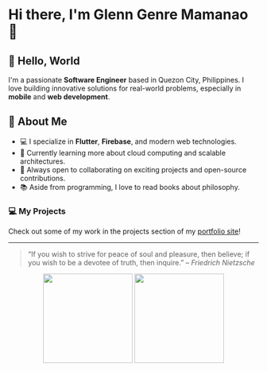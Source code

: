 # Hi there, I'm Glenn Genre Mamanao 👋

## 👋 Hello, World

I'm a passionate **Software Engineer** based in Quezon City, Philippines. I love building innovative solutions for real-world problems, especially in **mobile** and **web development**.

## 🚀 About Me

- 💻 I specialize in **Flutter**, **Firebase**, and modern web technologies.
- 🌱 Currently learning more about cloud computing and scalable architectures.
- 🤝 Always open to collaborating on exciting projects and open-source contributions.
- 📚 Aside from programming, I love to read books about philosophy.

### 💻 My Projects

Check out some of my work in the projects section of my [portfolio site](https://glenngenre.github.io/)!

---

> “If you wish to strive for peace of soul and pleasure, then believe; if you wish to be a devotee of truth, then inquire.” – *Friedrich Nietzsche*

<div align="center">  
  <img align="center" height="180em" src="https://github-readme-stats.vercel.app/api/top-langs/?username=glenngenre&layout=compact&theme=dracula"/>  
  <img align="center" height="180em" src="https://github-readme-stats-eight-theta.vercel.app/api?username=glenngenre&show_icons=true&theme=dracula&include_all_commits=true&count_private=true"/>
</div>
